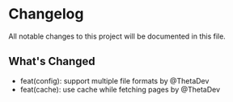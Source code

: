 # Changelog

All notable changes to this project will be documented in this file.

## What's Changed
* feat(config): support multiple file formats by @ThetaDev
* feat(cache): use cache while fetching pages by @ThetaDev

<!-- generated by git-cliff -->
